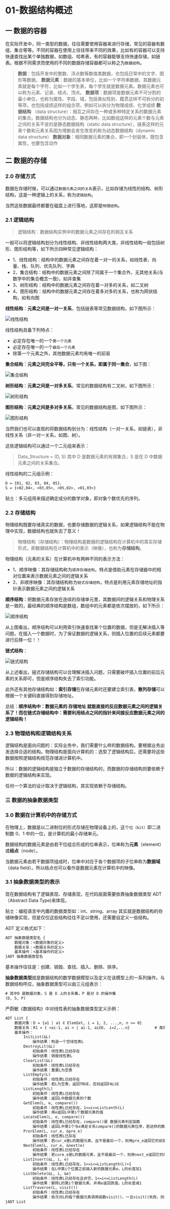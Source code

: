 # 01-数据结构概述

## 一 数据的容器

在实际开发中，同一类型的数据，往往需要使用容器来进行存储，常见的容器有数组、集合等等。不同的容器在使用上往往带来不同的效果，比如有的容器可以支持快速查找出某个单独数据，如数组、哈希表，有的容器能够支持快速存储，如链表。根据不同需求而使用的不同的数据存储容器都可以称之为`数据结构`。

> **数据**：包括开发中的整数、浮点数等数值类数据，也包括日常中的文字、图形等数据。
> **数据元素**：数据的基本单位，比如一个字符串数据，其数据元素就是每个字符，比如一个学生表，每个学生就是数据元素。数据元素也可以称为元素、记录、结点、顶点。
> **数据项**：数据项是数据元素不可分割的最小单位，也称为属性、字段、域，包括类似性别、籍贯这样不可拆分的初等项，也包括成绩这样的组合项，例如可以拆分为物理成绩、化学成绩
> **数据结构** （data structure）：相互之间存在一种或多种特定关系的数据元素的集合。数据结构也分为动态、静态两种，比如数组这样的元素个数与元素之间的关系不变的是静态数据结构（static data structure），链表这样的元素个数和元素关系因为增删会发生改变的称为动态数据结构（dynamic data structure）
> **数据对象**：相同数据元素的集合，即一个封装体，既包含属性，也要包含动作

## 二 数据的存储

### 2.0 存储方式

数据在存储时候，可以通过`数据元素之间的关系`表示，比如存储为线性的结构、树形结构，这是一种逻辑上的关系，称为`逻辑结构`。

当然这些数据最终都要在磁盘上进行落地，这即是`物理结构`。

### 2.1 逻辑结构

> 逻辑结构：数据结构实例中的数据元素之间存在的相互关系

一般可以将逻辑结构划分为线性结构、非线性结构两大类，非线性结构一般包括树形、图形结构等，如下所示四种常见逻辑结构：

-   1、线性结构：结构中的数据元素之间存在着一对一的关系，如线性表、向量、栈、队列、优先队列、字典
-   2、集合结构：结构中的数据元素之间除了同属于一个集合外，无其他关系(与数学中的集合概念一致)，如并查集
-   3、树形结构：结构中的数据元素之间存在着一对多的关系，如二叉树
-   4、图形结构：结构中的数据元素之间存在着多对多的关系，也称为网状结构，如有向图

**线性结构**：**元素之间是一对一关系**，包括链表等常见数据结构，如下图所示：

![线性结构](../images/structure/01-01.svg)

线性结构具备下列特点：

-   必定存在唯一的一个`第一个元素`
-   必定存在唯一的一个`最后一个元素`
-   除第一个元素之外，其他数据元素均有唯一的前驱

**集合结构**：**元素之间完全平等，只有一个关系，即属于同一集合**，如下图：

![集合结构](../images/structure/01-02.svg)

**树形结构**：**元素之间是一对多关系**，常见的数据结构有二叉树，如下图所示：

![树形结构](../images/structure/01-03.svg)

**图形结构**：**元素之间是多对多关系**，常见的数据结构是图，如下图所示：

![图形结构](../images/structure/01-04.svg)

当然我们也可以直观的将数据结构划分为：线性结构（一对一关系，如链表），非线性关系（非一对一关系，如图、树）。

这些逻辑结构可以通过一个二元组来表示：

> Data_Structure = (D, S) 其中 D 是数据元素的有限集合，S 是在 D 中数据元素之间的关系集合。

线性结构的二元组示例：

```txt
D = {01, 02, 03, 04, 05}，
S = {<02,04>, <03,05>, <05,02>, <01,03>}
```

贴士：多元组用来描述确定成分的数学对象，即对象个数优先的序列。

### 2.2 存储结构

物理结构既要存储真实的数据，也要存储数据的逻辑关系，如果逻辑结构不能在物理中实现，数据结构也就失去了意义！

> 物理结构（存储结构）：物理结构是数据的逻辑结构在计算机中的真实存储形式，即数据结构在计算机中的表示（映像），也称为**存储结构**。

物理结构（元素的关系）在计算机中有两种不同的表示方法：

-   1、顺序映像：其存储结构称为`顺序存储结构`，特点是借助元素在存储器中的相对位置来表示数据元素之间的逻辑关系
-   2、非顺序映像：其存储结构称为`链式存储结构`，特点是利用元素存储地址的指针表示数据元素之间的逻辑关系

**顺序结构**：把数据元素存放在连续的存储单元里，其数据间的逻辑关系和物理关系是一致的，最经典的顺序结构是数组，数组中的元素都是依次摆放的，如下所示：

![顺序结构](../images/structure/01-05.svg)

从上图看出，顺序结构可以利用索引快速查找某个位置的数据，但是无解决插入等问题，在插入一个数据时，为了保证数据的逻辑关系，则插入位置的后续元素都要进行后移一位！！

**链式结构**：

![链式结构](../images/structure/01-06.svg)

从上述看出，链式存储结构可以合理解决插入问题，只需要破坏插入位置的前后元素的关系即可，但是顺序结构失去了索引功能。

此外还有其他存储结构如：**索引存储**在存储元素时还要建立索引表，**散列存储**可以根据一个关键码直接得到存储地址。

总结：**顺序结构中：数据元素的 存储地址 就能直接的反应数据元素之间的逻辑关系了！而在链式存储结构中：需要利用结点之间的指针来间接反应数据元素之间的逻辑结构！**

### 2.3 物理结构和逻辑结构关系

逻辑结构是面向问题的：实际业务中，我们需要什么样的数据结构，要根据业务出发选择合适的结构。物理结构是面向计算机的：选型了逻辑结构后，还需要将这些数据按照逻辑结构规范存储进计算机中。

所以：数据的逻辑结构是独立于数据的存储结构的，而数据的存储结构则要依赖于数据的逻辑结构来实现。

任何一个算法的设计取决于逻辑结构，其实现依赖于存储结构。

### 三 数据的抽象数据类型

### 3.0 数据在计算机中的存储方式

在物理上，数据是以二进制位的形式存储在物理设备上的，这个`位（bit）`即二进制数 0、1 中的一位，是计算机的最小存储单元。

数据结构的数据元素是由若干位组合形成的位串表示，位串称为**元素**（element）或**结点**（node）。

当数据元素由若干数据项组成时，位串中对应于各个数据项的子位串称为**数据域**（data field）。所以结点也可以看作是数据元素在计算机中的映像。

### 3.1 抽象数据类型的表示

现在数据结构有了逻辑表现、存储表现，在代码层面需要依靠抽象数据类型 ADT（Abstract Data Type)来体现。

贴士：编程语言中内置的数据类型如：int、string、array 其实就是数据结构的存储映像实现，但是仅仅这些结构往往不足以使用，还需要自定义一些结构。

ADT 定义格式如下：

```txt
ADT 抽象数据类型名 {
    数据对象：<数据对象的定义>
    数据关系：<数据关系的定义>
    基本操作：<基本操作的定义>
}ADT 抽象数据类型名
```

基本操作往往是：创建、销毁、查找、插入、删除、排序。

**抽象数据类型**就是数据结构的数学数据模型以及定义在该模型上的一系列操作。与数据结构呼应，抽象数据类型可以由三元组表示：

```txt
# 其中D 是数据对象，S 是 D 上的关系集，P 是对 D 的操作集
(D, S, P)
```

严蔚敏《数据结构》中对线性表的抽象数据类型定义示例：

```txt
ADT List {
    数据对象：D = {a1 | a1 ∈ ElemSet, i = 1, 2, ...,n, n >= 0}
    数据关系：R1 = { <ai-1, ai > | ai-1, ai∈D， i=2,...n}           # 类似ai-1中i-1都是下标
    基本操作：
        InitList(&L)
            操作结果：构造一个空线性表L
        DestroyLit(&L)
            初始条件：线性表L已经存在
            操作结果：销毁线性表L
        ClearList(&L)
            初始条件：线性表L已经存在
            操作结果：重置L为空表
        ListEmpty(L)
            初始条件：线性表L已经存在
            操作结果：若L为空表，返回TRUE，否则返回FALSE
        ListLength(L)
            初始条件：线性表L已经存在
            操作结果：返回L中数据元素的个数
        GetElem(L, e, compare())
            初始条件：线性表L已经存在，1<=i<=ListLenth(L)
            操作结果：用e返回L中第i个数据元素的值
        LocateElem(L, e, compare())
            初始条件：线性表L已经存在，compare()是 数据元素判定函数
            操作结果：返回L中第1个与e满足关系compare()的数据元素位序，若这样的数据元素不存在，则返回0
        ProrElem(L, cur_e, &pre_e)
            初始条件：线性表L已存在
            操作结果：若cur_e是L的数据元素，且不是最后一个，则用pre_e返回它的前驱，否则操作失败，pre_e无定义
        NextElem(L, cur_e, &next)e)
            初始条件：线性表L已经存在
            操作结果：若cure_e是L的数据元素，且不是最后一个，则用next_e返回它的后继，否则操作失败，next_e无定义
        ListInsert(&L, i, e)
            初始条件：线性表L已经存在，1<=i<=ListLength(L)+1
            操作结果：在L中第i个位置之前插入新的数据元素e，L的长度加1
        ListDelete(&L, i, &e)
            初始条件：线性表L已经存在且非空，1<=i<=ListLength(L)
            操作结果：删除L的第i个数据元素，并用e返回其值，L的长度减1
        ListTraverse(L, visit())
            初始条件：线性表L已经存在
            操作结果：依次对L的每个数据元素调用函数visit()，一旦visit()失败，则操作失败
}ADT List
```
